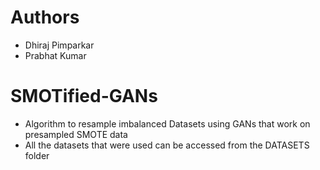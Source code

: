 # Authors 
- Dhiraj Pimparkar
- Prabhat Kumar

# SMOTified-GANs
- Algorithm to resample imbalanced Datasets using GANs that work on presampled SMOTE data
- All the datasets that were used can be accessed from the DATASETS folder

 
 
